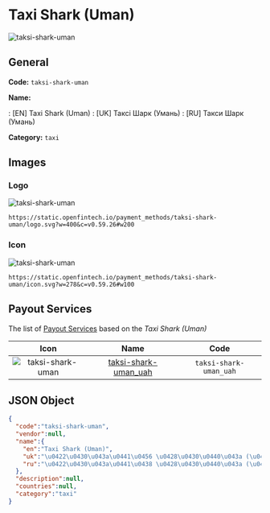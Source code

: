 
# Taxi Shark (Uman) 
![taksi-shark-uman](https://static.openfintech.io/payment_methods/taksi-shark-uman/logo.svg?w=400&c=v0.59.26#w200)  

## General 
**Code:** `taksi-shark-uman` 
 
**Name:** 
 
:	[EN] Taxi Shark (Uman) 
:	[UK] Таксі Шарк (Умань) 
:	[RU] Такси Шарк (Умань) 
 
**Category:** `taxi` 
 

## Images 

### Logo 
![taksi-shark-uman](https://static.openfintech.io/payment_methods/taksi-shark-uman/logo.svg?w=400&c=v0.59.26#w200)  

```
https://static.openfintech.io/payment_methods/taksi-shark-uman/logo.svg?w=400&c=v0.59.26#w200
```  

### Icon 
![taksi-shark-uman](https://static.openfintech.io/payment_methods/taksi-shark-uman/icon.svg?w=278&c=v0.59.26#w100)  

```
https://static.openfintech.io/payment_methods/taksi-shark-uman/icon.svg?w=278&c=v0.59.26#w100
```  

## Payout Services 
 
The list of [Payout Services](/payout-services/) based on the _Taxi Shark (Uman)_ 

|Icon|Name|Code| 
|:---:|:---:|:---:| 
|![taksi-shark-uman](https://static.openfintech.io/payout_methods/taksi-shark-uman/icon.svg?w=278&c=v0.59.26#w40) |[taksi-shark-uman_uah](/payout-services/taksi-shark-uman_uah/)|`taksi-shark-uman_uah`| 
 

## JSON Object 

```json
{
  "code":"taksi-shark-uman",
  "vendor":null,
  "name":{
    "en":"Taxi Shark (Uman)",
    "uk":"\u0422\u0430\u043a\u0441\u0456 \u0428\u0430\u0440\u043a (\u0423\u043c\u0430\u043d\u044c)",
    "ru":"\u0422\u0430\u043a\u0441\u0438 \u0428\u0430\u0440\u043a (\u0423\u043c\u0430\u043d\u044c)"
  },
  "description":null,
  "countries":null,
  "category":"taxi"
}
```  

